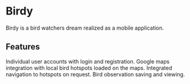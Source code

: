 # Birdy
Birdy is a bird watchers dream realized as a mobile application.

## Features
Individual user accounts with login and registration.
Google maps integration with local bird hotspots loaded on the maps.
Integrated navigation to hotspots on request.
Bird observation saving and viewing.
